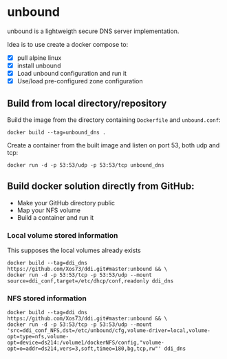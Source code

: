 # unbound
unbound is a lightweigth secure DNS server implementation.

Idea is to use create a docker compose to:
- [x] pull alpine linux
- [x] install unbound
- [x] Load unbound configuration and run it
- [x] Use/load pre-configured zone configuration

## Build from local directory/repository

Build the image from the directory containing `Dockerfile` and `unbound.conf`:
```
docker build --tag=unbound_dns .
```

Create a container from the built image and listen on port 53, both udp and tcp:

```
docker run -d -p 53:53/udp -p 53:53/tcp unbound_dns
```

## Build docker solution directly from GitHub:
* Make your GitHub directory public
* Map your NFS volume
* Build a container and run it

### Local volume stored information
This supposes the local volumes already exists
```
docker build --tag=ddi_dns https://github.com/Xos73/ddi.git#master:unbound && \
docker run -d -p 53:53/tcp -p 53:53/udp --mount source=ddi_conf,target=/etc/dhcp/conf,readonly ddi_dns
```

### NFS stored information
```
docker build --tag=ddi_dns https://github.com/Xos73/ddi.git#master:unbound && \
docker run -d -p 53:53/tcp -p 53:53/udp --mount 'src=ddi_conf_NFS,dst=/etc/unbound/cfg,volume-driver=local,volume-opt=type=nfs,volume-opt=device=ds214:/volume1/dockerNFS/config,"volume-opt=o=addr=ds214,vers=3,soft,timeo=180,bg,tcp,rw"' ddi_dns
```
